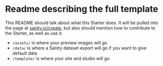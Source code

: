 # Readme describing the full template

This README should talk about what this Starter does. It will be pulled into the page at [sanity.io/create](https://sanity.io/create), but also should mention how to contribute to the Starter, as well as use it.

* `/assets/` is where your preview images will go
* `/data/` is where a Sanity dataset export will go if you want to give default data
* `/template/` is where your site and studio will go